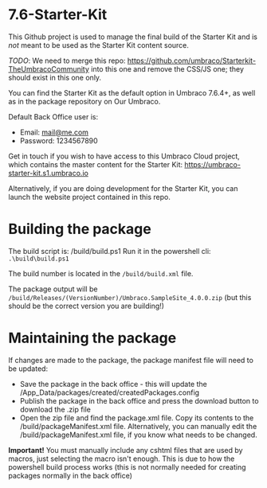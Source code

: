 # 7.6-Starter-Kit

This Github project is used to manage the final build of the Starter Kit and is _not_ meant to be used as the Starter Kit content source.

_TODO_: We need to merge this repo: https://github.com/umbraco/Starterkit-TheUmbracoCommunity into this one and remove the CSS/JS one; they should exist in this one only.

You can find the Starter Kit as the default option in Umbraco 7.6.4+, as well as in the package repository on Our Umbraco.

Default Back Office user is:

* Email: mail@me.com
* Password: 1234567890

Get in touch if you wish to have access to this Umbraco Cloud project, which contains the master content for the Starter Kit:
https://umbraco-starter-kit.s1.umbraco.io

Alternatively, if you are doing development for the Starter Kit, you can launch the website project contained in this repo.

# Building the package

The build script is: /build/build.ps1 
Run it in the powershell cli: `.\build\build.ps1`

The build number is located in the `/build/build.xml` file.

The package output will be `/build/Releases/(VersionNumber)/Umbraco.SampleSite_4.0.0.zip` (but this should be the correct version you are building!)

# Maintaining the package

If changes are made to the package, the package manifest file will need to be updated:

* Save the package in the back office - this will update the /App_Data/packages/created/createdPackages.config
* Publish the package in the back office and press the download button to download the .zip file
* Open the zip file and find the package.xml file. Copy its contents to the /build/packageManifest.xml file. Alternatively, you can manually edit the /build/packageManifest.xml file, if you know what needs to be changed.

**Important!** You must manually include any cshtml files that are used by macros, just selecting the macro isn't enough. This is due to how the 
powershell build process works (this is not normally needed for creating packages normally in the back office)